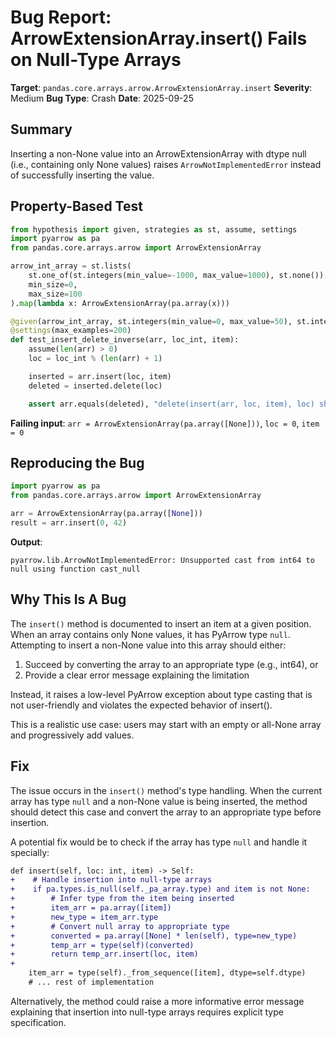 # Bug Report: ArrowExtensionArray.insert() Fails on Null-Type Arrays

**Target**: `pandas.core.arrays.arrow.ArrowExtensionArray.insert`
**Severity**: Medium
**Bug Type**: Crash
**Date**: 2025-09-25

## Summary

Inserting a non-None value into an ArrowExtensionArray with dtype null (i.e., containing only None values) raises `ArrowNotImplementedError` instead of successfully inserting the value.

## Property-Based Test

```python
from hypothesis import given, strategies as st, assume, settings
import pyarrow as pa
from pandas.core.arrays.arrow import ArrowExtensionArray

arrow_int_array = st.lists(
    st.one_of(st.integers(min_value=-1000, max_value=1000), st.none()),
    min_size=0,
    max_size=100
).map(lambda x: ArrowExtensionArray(pa.array(x)))

@given(arrow_int_array, st.integers(min_value=0, max_value=50), st.integers(min_value=-100, max_value=100))
@settings(max_examples=200)
def test_insert_delete_inverse(arr, loc_int, item):
    assume(len(arr) > 0)
    loc = loc_int % (len(arr) + 1)

    inserted = arr.insert(loc, item)
    deleted = inserted.delete(loc)

    assert arr.equals(deleted), "delete(insert(arr, loc, item), loc) should equal arr"
```

**Failing input**: `arr = ArrowExtensionArray(pa.array([None]))`, `loc = 0`, `item = 0`

## Reproducing the Bug

```python
import pyarrow as pa
from pandas.core.arrays.arrow import ArrowExtensionArray

arr = ArrowExtensionArray(pa.array([None]))
result = arr.insert(0, 42)
```

**Output**:
```
pyarrow.lib.ArrowNotImplementedError: Unsupported cast from int64 to null using function cast_null
```

## Why This Is A Bug

The `insert()` method is documented to insert an item at a given position. When an array contains only None values, it has PyArrow type `null`. Attempting to insert a non-None value into this array should either:
1. Succeed by converting the array to an appropriate type (e.g., int64), or
2. Provide a clear error message explaining the limitation

Instead, it raises a low-level PyArrow exception about type casting that is not user-friendly and violates the expected behavior of insert().

This is a realistic use case: users may start with an empty or all-None array and progressively add values.

## Fix

The issue occurs in the `insert()` method's type handling. When the current array has type `null` and a non-None value is being inserted, the method should detect this case and convert the array to an appropriate type before insertion.

A potential fix would be to check if the array has type `null` and handle it specially:

```diff
def insert(self, loc: int, item) -> Self:
+    # Handle insertion into null-type arrays
+    if pa.types.is_null(self._pa_array.type) and item is not None:
+        # Infer type from the item being inserted
+        item_arr = pa.array([item])
+        new_type = item_arr.type
+        # Convert null array to appropriate type
+        converted = pa.array([None] * len(self), type=new_type)
+        temp_arr = type(self)(converted)
+        return temp_arr.insert(loc, item)
+
    item_arr = type(self)._from_sequence([item], dtype=self.dtype)
    # ... rest of implementation
```

Alternatively, the method could raise a more informative error message explaining that insertion into null-type arrays requires explicit type specification.